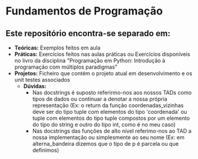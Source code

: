 # Fundamentos de Programação

## Este repositório encontra-se separado em:
- **Teóricas:** Exemplos feitos em aula
- **Práticas:** Exercícios feitos nas aulas práticas ou Exercícios disponíveis no livro da disciplina "Programação em Python: Introdução à programação com múltiplos paradigmas"
- **Projetos:** Ficheiro que contém o projeto atual em desenvolvimento e os unit testes associados
    - **Dúvidas:**
        - Nas docstrings é suposto referirmo-nos aos nossos TADs como tipos de dados ou continuar a denotar a nossa própria representação (Ex: o return da função coordenadas_vizinhas deve ser do tipo tuple com elementos do tipo 'coordenada' ou tuple com elementos do tipo tuple compostos por um elemento do tipo do string e outro do tipo int, como é no meu caso)
        - Nas docstrings das funções de alto nível referimo-nos ao TAD a nossa implementação ou simplesmente ao seu nome (Ex: em alterna_bandeira dizemos que o tipo de p é parcela ou que definimos)
       
